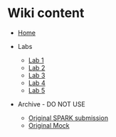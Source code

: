 # Wiki content

- [Home](./Home)
- Labs
  - [Lab 1](./Lab%201%20-%20Use%20CARML%20to%20deploy%20infrastructure)
  - [Lab 2](./Lab%202%20-%20Setup%20CARML%20prerequisites)
  - [Lab 3](./Lab%203%20-%20Deploy%20Dependencies)
  - [Lab 4](./Lab%204%20-%20First%20Module)
  - [Lab 5](./Lab%205%20-%20Extend%20test%20coverage)

- Archive - DO NOT USE
  - [Original SPARK submission](./OriginalSubmission)
  - [Original Mock](./OriginalMock)
